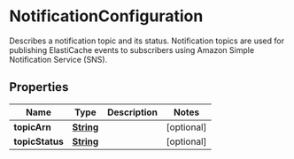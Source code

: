 

# NotificationConfiguration

Describes a notification topic and its status. Notification topics are used for publishing ElastiCache events to subscribers using Amazon Simple Notification Service (SNS).

## Properties

| Name | Type | Description | Notes |
|------------ | ------------- | ------------- | -------------|
|**topicArn** | [**String**](String.md) |  |  [optional] |
|**topicStatus** | [**String**](String.md) |  |  [optional] |



